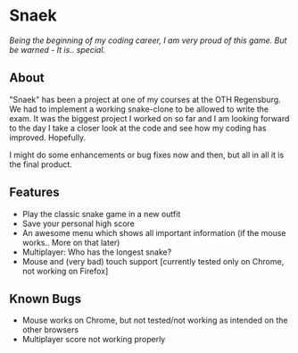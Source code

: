 # Snaek

*Being the beginning of my coding career, I am very proud of this game.
But be warned - It is.. special.*

## About
"Snaek" has been a project at one of my courses at the OTH Regensburg. 
We had to implement a working snake-clone to be allowed to write the exam.
It was the biggest project I worked on so far and I am looking forward to the day I take a closer look at the code and see how my coding has improved. Hopefully.

I might do some enhancements or bug fixes now and then, but all in all it is the final product.

## Features
* Play the classic snake game in a new outfit
* Save your personal high score
* An awesome menu which shows all important information (if the mouse works.. More on that later)
* Multiplayer: Who has the longest snake?
* Mouse and (very bad) touch support [currently tested only on Chrome, not working on Firefox]

## Known Bugs
* Mouse works on Chrome, but not tested/not working as intended on the other browsers
* Multiplayer score not working properly
